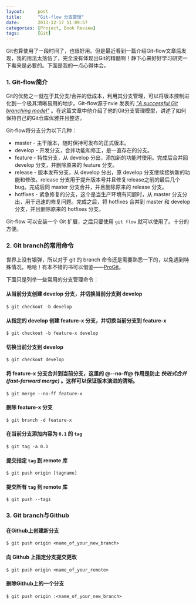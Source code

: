 ```yaml
---
layout:     post
title:      "Git-flow 分支管理"
date:       2013-12-17 11:09:57
categories: [Project, Book Review]
tags:       [Git]
---
```


Git也算使用了一段时间了，也很好用。但是最近看到一篇介绍Git-flow文章后发现，我的用法太落伍了，完全没有体现出Git的精髓啊！静下心来好好学习研究一下看来是必要的。下面是我的一点心得体会。
<!--more-->

### 1. Git-flow简介

Git的优势之一就在于其分支/合并的低成本，利用其分支管理，可以将版本控制进化到一个极其清晰易用的地步。Git-flow源于nvie 发表的 _["A successful Git branching model"](http://nvie.com/posts/a-successful-git-branching-model/)_ 。在这篇文章中他介绍了他的Git分支管理模型，讲述了如何保持自己的Git仓库优雅并且整洁。

Git-flow将分支分为以下几种：

- master - 主干版本，随时保持可发布的正式版本。
- develop - 开发分支，合并功能和修正，是一直存在的分支。
- feature - 特性分支，从 develop 分出，添加新的功能时使用。完成后合并回 develop 分支，并删除原来的 feature 分支。
- release - 版本发布分支，从 develop 分出，原 develop 分支继续接纳新的功能和修改。release 分支用于提升版本号并且修复release之前的最后几个bug。完成后同 master 分支合并，并且删除原来的 release 分支。
- hotfixes - 紧急修复的分支，这个是当生产环境有问题时，从 master 分支分出，用于迅速的修复问题。完成之后，将 hotfixes 合并到 master 和 develop 分支，并且删除原来的 hotfixes 分支。

Git-flow 可以安装一个 Git 扩展，之后只要使用 `git flow` 就可以使用了。十分的方便。

### 2. Git branch的常用命令

世界上没有银弹，所以对于 git 的 branch 命令还是需要熟悉一下的，以免遇到特殊情况，哈哈！有本不错的书可以借鉴——[ProGit](https://github.com/progit/progit/tree/master/zh)。

下面只是列举一些常用的分支管理命令：

#### 从当前分支创建 develop 分支，并切换当前分支到 develop

```shell
$ git checkout -b develop
```

#### 从指定的 develop 创建 feature-x 分支，并切换当前分支到 feature-x

```shell
$ git checkout -b feature-x develop
```

#### 切换当前分支到 develop

```shell
$ git checkout develop
```

#### 将 feature-x 分支合并到当前分支，这里的 @--no-ff@ 作用是防止 *快进式合并(fast-farward merge)* 。这样可以保证版本演进的清晰。

```shell
$ git merge --no-ff feature-x
```

#### 删除 feature-x 分支

```shell
$ git branch -d feature-x
```

#### 在当前分支添加内容为 `0.1` 的 `tag`

```shell
$ git tag -a 0.1
```

#### 提交指定 `tag` 到 remote 库

```shell
$ git push origin [tagname]
```

#### 提交所有 `tag` 到 remote 库

```shell
$ git push --tags
```

### 3. Git branch与Github

#### 在Github上创建新分支

```shell
$ git push origin <name_of_your_new_branch>
```

#### 向 Github 上指定分支提交更改

```shell
$ git push origin <name_of_your_remote>
```

#### 删除Github上的一个分支

```shell
$ git push origin :<name_of_your_new_branch>
```
